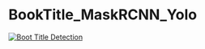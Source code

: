 # BookTitle_MaskRCNN_Yolo


[![Boot Title Detection](http://img.youtube.com/vi/HwTR4sSnpFk/0.jpg)](https://youtu.be/HwTR4sSnpFk?t=0s)
